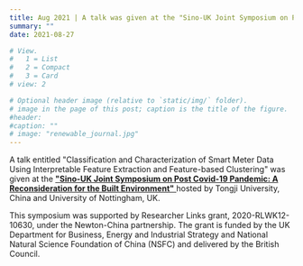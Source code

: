 ```yaml
---
title: Aug 2021 | A talk was given at the "Sino-UK Joint Symposium on Post Covid-19 Pandemic: A Reconsideration for the Built Environment".
summary: ""
date: 2021-08-27

# View.
#   1 = List
#   2 = Compact
#   3 = Card
# view: 2

# Optional header image (relative to `static/img/` folder).
# image in the page of this post; caption is the title of the figure.
#header:
#caption: ""   
# image: "renewable_journal.jpg"   
---
```


A talk entitled "Classification and Characterization of Smart Meter Data Using Interpretable Feature Extraction and Feature-based Clustering" was given at the  [**"Sino-UK Joint Symposium on Post Covid-19 Pandemic: A Reconsideration for the Built Environment"** ](https://www.sujs2021.co.uk/) hosted by Tongji University, China and University of Nottingham, UK. 

This symposium was supported by Researcher Links grant, 2020-RLWK12-10630, under the Newton-China partnership. The grant is funded by the UK Department for Business, Energy and Industrial Strategy and National Natural Science Foundation of China (NSFC) and delivered by the British Council.

